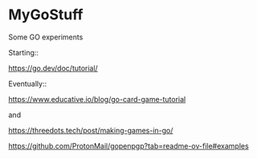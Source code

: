 # MyGoStuff
Some GO experiments


Starting::

https://go.dev/doc/tutorial/

Eventually::

https://www.educative.io/blog/go-card-game-tutorial

and

https://threedots.tech/post/making-games-in-go/

https://github.com/ProtonMail/gopenpgp?tab=readme-ov-file#examples
